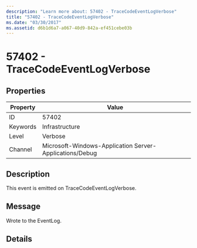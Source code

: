```yaml
---
description: "Learn more about: 57402 - TraceCodeEventLogVerbose"
title: "57402 - TraceCodeEventLogVerbose"
ms.date: "03/30/2017"
ms.assetid: d6b1d6a7-a067-40d9-842a-ef451cebe03b
---
```

# 57402 - TraceCodeEventLogVerbose

## Properties

| Property | Value |
| - | - |
|ID|57402|  
|Keywords|Infrastructure|  
|Level|Verbose|  
|Channel|Microsoft-Windows-Application Server-Applications/Debug|  
  
## Description  

 This event is emitted on TraceCodeEventLogVerbose.  
  
## Message  

 Wrote to the EventLog.  
  
## Details
